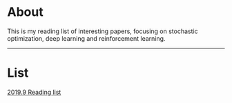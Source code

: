 # About

This is my reading list of interesting papers, focusing on stochastic optimization, deep learning and reinforcement learning. 

---
# List

[2019.9 Reading list](https://github.com/Whearer/whearer.github.io/blob/master/_posts/2019-09-18-reading-list.md)


